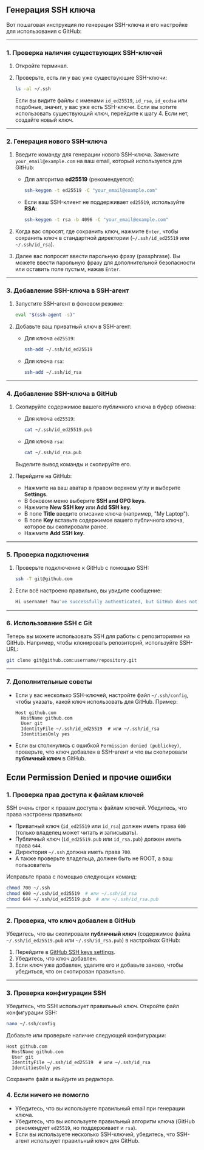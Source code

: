 ## Генерация SSH ключа

Вот пошаговая инструкция по генерации SSH-ключа и его настройке для использования с GitHub:

---

### 1. **Проверка наличия существующих SSH-ключей**

1. Откройте терминал.
2. Проверьте, есть ли у вас уже существующие SSH-ключи:

   ```bash
   ls -al ~/.ssh
   ```

   Если вы видите файлы с именами `id_ed25519`, `id_rsa`, `id_ecdsa` или подобные, значит, у вас уже есть SSH-ключи. Если вы хотите использовать существующий ключ, перейдите к шагу 4. Если нет, создайте новый ключ.

---

### 2. **Генерация нового SSH-ключа**

1. Введите команду для генерации нового SSH-ключа. Замените `your_email@example.com` на ваш email, который используется для GitHub:

   - Для алгоритма **ed25519** (рекомендуется):

     ```bash
     ssh-keygen -t ed25519 -C "your_email@example.com"
     ```

   - Если ваш SSH-клиент не поддерживает `ed25519`, используйте **RSA**:

     ```bash
     ssh-keygen -t rsa -b 4096 -C "your_email@example.com"
     ```

2. Когда вас спросят, где сохранить ключ, нажмите `Enter`, чтобы сохранить ключ в стандартной директории (`~/.ssh/id_ed25519` или `~/.ssh/id_rsa`).

3. Далее вас попросят ввести парольную фразу (passphrase). Вы можете ввести парольную фразу для дополнительной безопасности или оставить поле пустым, нажав `Enter`.

---

### 3. **Добавление SSH-ключа в SSH-агент**

1. Запустите SSH-агент в фоновом режиме:

   ```bash
   eval "$(ssh-agent -s)"
   ```

2. Добавьте ваш приватный ключ в SSH-агент:

   - Для ключа `ed25519`:

     ```bash
     ssh-add ~/.ssh/id_ed25519
     ```

   - Для ключа `rsa`:

     ```bash
     ssh-add ~/.ssh/id_rsa
     ```

---

### 4. **Добавление SSH-ключа в GitHub**

1. Скопируйте содержимое вашего публичного ключа в буфер обмена:

   - Для ключа `ed25519`:

     ```bash
     cat ~/.ssh/id_ed25519.pub
     ```

   - Для ключа `rsa`:

     ```bash
     cat ~/.ssh/id_rsa.pub
     ```

   Выделите вывод команды и скопируйте его.

2. Перейдите на GitHub:
   - Нажмите на ваш аватар в правом верхнем углу и выберите **Settings**.
   - В боковом меню выберите **SSH and GPG keys**.
   - Нажмите **New SSH key** или **Add SSH key**.
   - В поле **Title** введите описание ключа (например, "My Laptop").
   - В поле **Key** вставьте содержимое вашего публичного ключа, которое вы скопировали ранее.
   - Нажмите **Add SSH key**.

---

### 5. **Проверка подключения**

1. Проверьте подключение к GitHub с помощью SSH:

   ```bash
   ssh -T git@github.com
   ```

2. Если всё настроено правильно, вы увидите сообщение:

   ```bash
   Hi username! You've successfully authenticated, but GitHub does not provide shell access.
   ```

---

### 6. **Использование SSH с Git**

Теперь вы можете использовать SSH для работы с репозиториями на GitHub. Например, чтобы клонировать репозиторий, используйте SSH-URL:

```bash
git clone git@github.com:username/repository.git
```

---

### 7. **Дополнительные советы**

- Если у вас несколько SSH-ключей, настройте файл `~/.ssh/config`, чтобы указать, какой ключ использовать для GitHub. Пример:

  ```plaintext
  Host github.com
    HostName github.com
    User git
    IdentityFile ~/.ssh/id_ed25519  # или ~/.ssh/id_rsa
    IdentitiesOnly yes
  ```

- Если вы столкнулись с ошибкой `Permission denied (publickey)`, проверьте, что ключ добавлен в SSH-агент и что вы скопировали **публичный ключ** в GitHub.



## Если Permission Denied и прочие ошибки

### 1. **Проверка прав доступа к файлам ключей**
SSH очень строг к правам доступа к файлам ключей. Убедитесь, что права настроены правильно:

- Приватный ключ (`id_ed25519` или `id_rsa`) должен иметь права `600` (только владелец может читать и записывать).
- Публичный ключ (`id_ed25519.pub` или `id_rsa.pub`) должен иметь права `644`.
- Директория `~/.ssh` должна иметь права `700`.
- А также проверьте владельца, должен быть не ROOT, а ваш пользователь

Исправьте права с помощью следующих команд:

```bash
chmod 700 ~/.ssh
chmod 600 ~/.ssh/id_ed25519  # или ~/.ssh/id_rsa
chmod 644 ~/.ssh/id_ed25519.pub  # или ~/.ssh/id_rsa.pub
```

---

### 2. **Проверка, что ключ добавлен в GitHub**
Убедитесь, что вы скопировали **публичный ключ** (содержимое файла `~/.ssh/id_ed25519.pub` или `~/.ssh/id_rsa.pub`) в настройках GitHub:

1. Перейдите в [GitHub SSH keys settings](https://github.com/settings/keys).
2. Убедитесь, что ключ добавлен.
3. Если ключ уже добавлен, удалите его и добавьте заново, чтобы убедиться, что он скопирован правильно.

---

### 3. **Проверка конфигурации SSH**
Убедитесь, что SSH использует правильный ключ. Откройте файл конфигурации SSH:

```bash
nano ~/.ssh/config
```

Добавьте или проверьте наличие следующей конфигурации:

```plaintext
Host github.com
  HostName github.com
  User git
  IdentityFile ~/.ssh/id_ed25519  # или ~/.ssh/id_rsa
  IdentitiesOnly yes
```

Сохраните файл и выйдите из редактора.

### 4. **Если ничего не помогло**
- Убедитесь, что вы используете правильный email при генерации ключа.
- Убедитесь, что вы используете правильный алгоритм ключа (GitHub рекомендует `ed25519`, но поддерживает и `rsa`).
- Если вы используете несколько SSH-ключей, убедитесь, что SSH-агент использует правильный ключ для GitHub.

